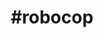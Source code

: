---
title: "#robocop"
hashtag: "robocop"
tags:
  - American
  - Science Fiction
  - Movie
  - Detroit
  - Paul Verhoeven
---